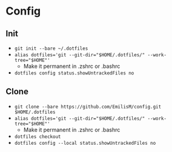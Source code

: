 # Config

## Init

- `git init --bare ~/.dotfiles`
- `alias dotfiles='git --git-dir="$HOME/.dotfiles/" --work-tree="$HOME"'`
    - Make it permanent in .zshrc or .bashrc
- `dotfiles config status.showUntrackedFiles no`

## Clone

- `git clone --bare https://github.com/EmilisM/config.git $HOME/.dotfiles`
- `alias dotfiles='git --git-dir="$HOME/.dotfiles/" --work-tree="$HOME"'`
    - Make it permanent in .zshrc or .bashrc
- `dotfiles checkout`
- `dotfiles config --local status.showUntrackedFiles no`
